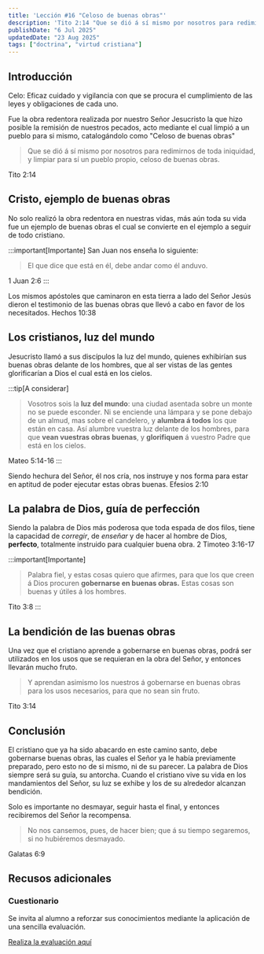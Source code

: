 ```yaml
---
title: 'Lección #16 "Celoso de buenas obras"'
description: 'Tito 2:14 "Que se dió á sí mismo por nosotros para redimirnos de toda iniquidad, y limpiar para sí un pueblo propio, celoso de buenas obras."'
publishDate: "6 Jul 2025"
updatedDate: "23 Aug 2025"
tags: ["doctrina", "virtud cristiana"]
---
```


## Introducción

Celo: Eficaz cuidado y vigilancia con que se procura el cumplimiento de las leyes y obligaciones de cada uno.

Fue la obra redentora realizada por nuestro Señor Jesucristo la que hizo posible la remisión de nuestros pecados, acto mediante el cual limpió a un pueblo para si mismo, catalogándolo como "Celoso de buenas obras"

> Que se dió á sí mismo por nosotros para redimirnos de toda iniquidad, y limpiar para sí un pueblo propio, celoso de buenas obras.

Tito 2:14

## Cristo, ejemplo de buenas obras

No solo realizó la obra redentora en nuestras vidas, más aún toda su vida fue un ejemplo de buenas obras el cual se convierte en el ejemplo a seguir de todo cristiano.

:::important[Importante]
San Juan nos enseña lo siguiente:

> El que dice que está en él, debe andar como él anduvo.

1 Juan 2:6
:::

Los mismos apóstoles que caminaron en esta tierra a lado del Señor Jesús dieron el testimonio de las buenas obras que llevó a cabo en favor de los necesitados. Hechos 10:38

## Los cristianos, luz del mundo

Jesucristo llamó a sus discípulos la luz del mundo, quienes exhibirían sus buenas obras delante de los hombres, que al ser vistas de las gentes glorificarían a Dios el cual está en los cielos.

:::tip[A considerar]

> Vosotros sois la **luz del mundo**: una ciudad asentada sobre un monte no se puede esconder. Ni se enciende una lámpara y se pone debajo de un almud, mas sobre el candelero, y **alumbra á todos** los que están en casa. Así alumbre vuestra luz delante de los hombres, para que **vean vuestras obras buenas**, y **glorifiquen** á vuestro Padre que está en los cielos.

Mateo 5:14-16
:::

Siendo hechura del Señor, él nos cría, nos instruye y nos forma para estar en aptitud de poder ejecutar estas obras buenas. Efesios 2:10

## La palabra de Dios, guía de perfección

Siendo la palabra de Dios más poderosa que toda espada de dos filos, tiene la capacidad de _corregir_, de _enseñar_ y de hacer al hombre de Dios, **perfecto**, totalmente instruido para cualquier buena obra. 2 Timoteo 3:16-17

:::important[Importante]

> Palabra fiel, y estas cosas quiero que afirmes, para que los que creen á Dios procuren **gobernarse en buenas obras.** Estas cosas son buenas y útiles á los hombres.

Tito 3:8
:::

## La bendición de las buenas obras

Una vez que el cristiano aprende a gobernarse en buenas obras, podrá ser utilizados en los usos que se requieran en la obra del Señor, y entonces llevarán mucho fruto.

> Y aprendan asimismo los nuestros á gobernarse en buenas obras para los usos necesarios, para que no sean sin fruto.

Tito 3:14

## Conclusión

El cristiano que ya ha sido abacardo en este camino santo, debe gobernarse buenas obras, las cuales el Señor ya le había previamente preparado, pero esto no de si mismo, ni de su parecer. La palabra de Dios siempre será su guía, su antorcha. Cuando el cristiano vive su vida en los mandamientos del Señor, su luz se exhibe y los de su alrededor alcanzan bendición.

Solo es importante no desmayar, seguir hasta el final, y entonces recibiremos del Señor la recompensa.

> No nos cansemos, pues, de hacer bien; que á su tiempo segaremos, si no hubiéremos desmayado.

Galatas 6:9

## Recusos adicionales

### Cuestionario

Se invita al alumno a reforzar sus conocimientos mediante la aplicación de una sencilla evaluación.

[Realiza la evaluación aquí](https://forms.gle/wjro5d3eTsTkfqXNA)

